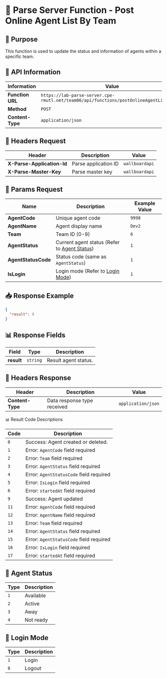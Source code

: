 # 📌 Parse Server Function - Post Online Agent List By Team

## 📝 Purpose

This function is used to update the status and information of agents within a specific team.

## 📌 API Information

| Information      | Value                                                                                   |
| ---------------- | --------------------------------------------------------------------------------------- |
| **Function URL** | `https://lab-parse-server.cpe-rmutl.net/team06/api/functions/postOnlineAgentListByTeam` |
| **Method**       | `POST`                                                                                  |
| **Content-Type** | `application/json`                                                                      |

## 📝 Headers Request

| Header                     | Description          | Value          |
| -------------------------- | -------------------- | -------------- |
| **X-Parse-Application-Id** | Parse application ID | `wallboardapi` |
| **X-Parse-Master-Key**     | Parse master key     | `wallboardapi` |

## 📝 Params Request

| Name                | Description                                                   | Example Value |
| ------------------- | ------------------------------------------------------------- | ------------- |
| **AgentCode**       | Unique agent code                                             | `9998`        |
| **AgentName**       | Agent display name                                            | `Dev2`        |
| **Team**            | Team ID (0-9)                                                 | `6`           |
| **AgentStatus**     | Current agent status (Refer to [Agent Status](#agent-status)) | `1`           |
| **AgentStatusCode** | Status code (same as `AgentStatus`)                           | `1`           |
| **IsLogin**         | Login mode (Refer to [Login Mode](#login-mode))               | `1`           |

## 📥 Response Example

```json
{
  "result": 9
}
```

## 📊 Response Fields

| Field      | Type     | Description          |
| ---------- | -------- | -------------------- |
| **result** | `string` | Result agent status. |

## 📝 Headers Response

| Header           | Description                 | Value              |
| ---------------- | --------------------------- | ------------------ |
| **Content-Type** | Data response type received | `application/json` |

📊 Result Code Descriptions

| Code | Description                             |
| ---- | --------------------------------------- |
| `0`  | Success: Agent created or deleted.      |
| `1`  | Error: `AgentCode` field required       |
| `2`  | Error: `Team` field required            |
| `3`  | Error: `AgentStatus` field required     |
| `4`  | Error: `AgentStatusCode` field required |
| `5`  | Error: `IsLogin` field required         |
| `6`  | Error: `startedAt` field required       |
| `9`  | Success: Agent updated                  |
| `11` | Error: `AgentCode` field required       |
| `12` | Error: `AgentName` field required       |
| `13` | Error: `Team` field required            |
| `14` | Error: `AgentStatus` field required     |
| `15` | Error: `AgentStatusCode` field required |
| `16` | Error: `IsLogin` field required         |
| `17` | Error: `startedAt` field required       |

## 🔄 Agent Status

| Type | Description |
| ---- | ----------- |
| `1`  | Available   |
| `2`  | Active      |
| `3`  | Away        |
| `4`  | Not ready   |

## 🔄 Login Mode

| Type | Description |
| ---- | ----------- |
| `1`  | Login       |
| `0`  | Logout      |
